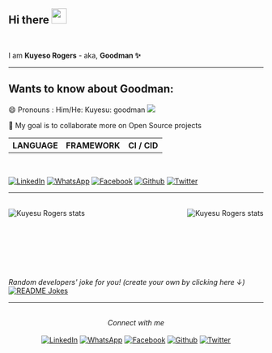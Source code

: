 <div>
<h2> Hi there <img src="https://raw.githubusercontent.com/MartinHeinz/MartinHeinz/master/wave.gif" width="30px">
</h2>
</div> 
<br>


I am  **Kuyeso Rogers**  - aka,  **Goodman  ✨**
<br>

---
## Wants to know about Goodman:
😄 Pronouns : Him/He: Kuyesu: goodman <img src="https://komarev.com/ghpvc/?username=kuyesu"/>

<!--
**kuyesu/Kuyesu** is a ✨ _special_ ✨ repository because its `README.md` (this file) appears on your GitHub profile.
-->

<!-- Here are some ideas to get you started: -->

<!-- - 🔭 I’m currently working on ...
- 🌱 I’m currently learning ... -->
👯 My goal is to collaborate more on Open Source projects
<!-- - 🤔 I’m looking for help with ...
- 💬 Ask me about ...
- 📫 How to reach me: ...
- 😄 Pronouns: ...
- ⚡ Fun fact: ... -->
<!-- 🔭 I’m currently working on Mbarara University Learning Platform powered by Open Edx
<h5>Project Link <a href="https://mustlearning.asherlearn.host">mustlearning.asherlearn.host</a></h5> -->

<table>
    <tr>
        <th>LANGUAGE</th>
        <th>FRAMEWORK</th>
        <th>CI / CID </th>
    </tr>
    
<!--     <tr>
        <td>Python</td>
        <td>Django</td>
        <td>Ansible</td>
    </tr> -->
</table>

<div align="">

<br>

<a href="https://www.linkedin.com/in/kuyeso-rogers-040ab3198/" target="_blank"><img src="https://img.shields.io/badge/LinkedIn-%230077B5.svg?&style=flat-square&logo=linkedin&logoColor=white" alt="LinkedIn"></a>
<a href="https://wa.me/25784161242?text=Hi%20Rogers%20Goodman" target="_blank"><img src="https://img.shields.io/badge/Whatsapp-%231ED760.svg?&style=flat-square&logo=whatsapp&logoColor=white" alt="WhatsApp"></a>
<a href="https://www.facebook.com/KuyesoRogers" target="_blank"><img src="https://img.shields.io/badge/Facebook-%231877F2.svg?&style=flat-square&logo=facebook&logoColor=white" alt="Facebook"></a>
<a href="https://github.com/kuyesu" target="_blank"><img src="https://img.shields.io/badge/Github-%230A0A0A.svg?&style=flat-square&logo=github&logoColor=white" alt="Github"></a>
<a href="https://twitter.com/KuyesoRogers" target="_blank"><img src="https://img.shields.io/badge/Twitter-%231877F2.svg?&style=flat-square&logo=twitter&logoColor=white" alt="Twitter"></a>

</div>

---
<br />


<div align="">
<a href="https://github.com/kuyesu/github-readme-stats">
    
  <img align="left" src="https://github-readme-stats-8ln4gxrk6-kuyesu.vercel.app/api?username=kuyesu&include_all_commits=true&count_private=true&show_icons=true&line_height=20&title_color=7A7ADB&icon_color=2234AE&text_color=D3D3D3&bg_color=0,000000,130F40" alt="Kuyesu Rogers stats">
</a>
<a href="https://github.com/kuyesu/" >
<img align="right" src="https://github-readme-stats-8ln4gxrk6-kuyesu.vercel.app/api/top-langs/?username=kuyesu&exclude_repo=github-readme-stats&line_height=20&hide=php,dockerfile,powershell,html,css,scss,roff&title_color=7A7ADB&icon_color=2234AE&text_color=D3D3D3&bg_color=0,000000,130F40,kuyesu.github.io" alt="Kuyesu Rogers stats">
</a>


</br>
</br>

</br>
</br>

</br>
</br>

</br>
</br>
<i>Random developers' joke for you! (create your own by clicking here ↓)</i><br>
<a href="https://readme-jokes.vercel.app"><img align="center" src="https://readme-jokes.vercel.app/api" alt="README Jokes"></a>

---

<br>
<div align="center">
<i>Connect with me</i><br>

<br>
<a href="https://www.linkedin.com/in/kuyeso-rogers-040ab3198/" target="_blank"><img src="https://img.shields.io/badge/LinkedIn-%230077B5.svg?&style=flat-square&logo=linkedin&logoColor=white" alt="LinkedIn"></a>
<a href="https://wa.me/25784161242?text=Hi%20Rogers%20Goodman" target="_blank"><img src="https://img.shields.io/badge/Whatsapp-%231ED760.svg?&style=flat-square&logo=whatsapp&logoColor=white" alt="WhatsApp"></a>
<a href="https://www.facebook.com/KuyesoRogers" target="_blank"><img src="https://img.shields.io/badge/Facebook-%231877F2.svg?&style=flat-square&logo=facebook&logoColor=white" alt="Facebook"></a>
<a href="https://github.com/kuyesu" target="_blank"><img src="https://img.shields.io/badge/Github-%230A0A0A.svg?&style=flat-square&logo=github&logoColor=white" alt="Github"></a>
<a href="https://twitter.com/KuyesoRogers" target="_blank"><img src="https://img.shields.io/badge/Twitter-%231877F2.svg?&style=flat-square&logo=twitter&logoColor=white" alt="Twitter"></a>

</div>

</div>
